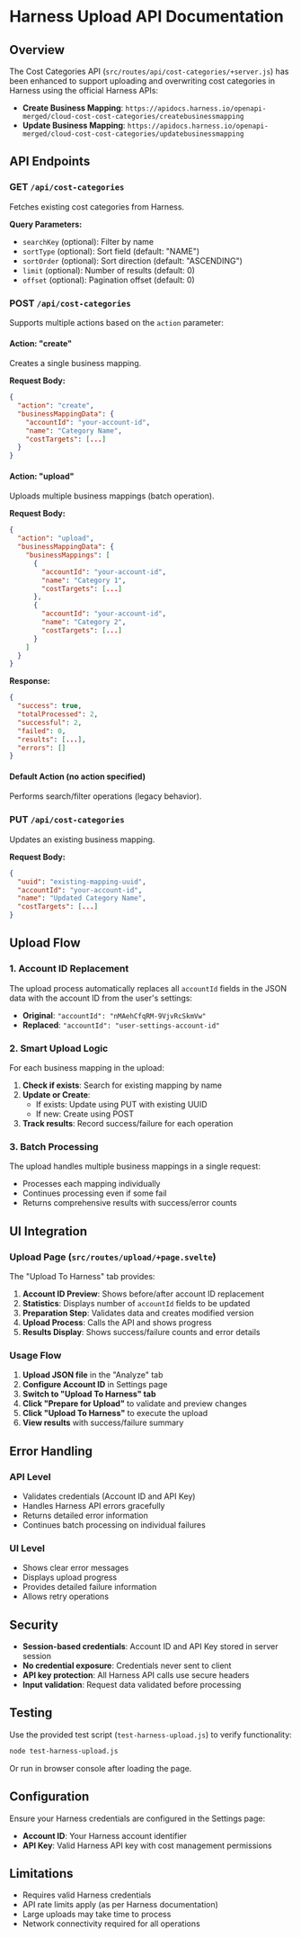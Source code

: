 # Harness Upload API Documentation

## Overview

The Cost Categories API (`src/routes/api/cost-categories/+server.js`) has been enhanced to support uploading and overwriting cost categories in Harness using the official Harness APIs:

- **Create Business Mapping**: `https://apidocs.harness.io/openapi-merged/cloud-cost-cost-categories/createbusinessmapping`
- **Update Business Mapping**: `https://apidocs.harness.io/openapi-merged/cloud-cost-cost-categories/updatebusinessmapping`

## API Endpoints

### GET `/api/cost-categories`
Fetches existing cost categories from Harness.

**Query Parameters:**
- `searchKey` (optional): Filter by name
- `sortType` (optional): Sort field (default: "NAME")
- `sortOrder` (optional): Sort direction (default: "ASCENDING")
- `limit` (optional): Number of results (default: 0)
- `offset` (optional): Pagination offset (default: 0)

### POST `/api/cost-categories`
Supports multiple actions based on the `action` parameter:

#### Action: "create"
Creates a single business mapping.

**Request Body:**
```json
{
  "action": "create",
  "businessMappingData": {
    "accountId": "your-account-id",
    "name": "Category Name",
    "costTargets": [...]
  }
}
```

#### Action: "upload"
Uploads multiple business mappings (batch operation).

**Request Body:**
```json
{
  "action": "upload",
  "businessMappingData": {
    "businessMappings": [
      {
        "accountId": "your-account-id",
        "name": "Category 1",
        "costTargets": [...]
      },
      {
        "accountId": "your-account-id", 
        "name": "Category 2",
        "costTargets": [...]
      }
    ]
  }
}
```

**Response:**
```json
{
  "success": true,
  "totalProcessed": 2,
  "successful": 2,
  "failed": 0,
  "results": [...],
  "errors": []
}
```

#### Default Action (no action specified)
Performs search/filter operations (legacy behavior).

### PUT `/api/cost-categories`
Updates an existing business mapping.

**Request Body:**
```json
{
  "uuid": "existing-mapping-uuid",
  "accountId": "your-account-id",
  "name": "Updated Category Name",
  "costTargets": [...]
}
```

## Upload Flow

### 1. Account ID Replacement
The upload process automatically replaces all `accountId` fields in the JSON data with the account ID from the user's settings:

- **Original**: `"accountId": "nMAehCfqRM-9VjvRcSkmVw"`
- **Replaced**: `"accountId": "user-settings-account-id"`

### 2. Smart Upload Logic
For each business mapping in the upload:

1. **Check if exists**: Search for existing mapping by name
2. **Update or Create**: 
   - If exists: Update using PUT with existing UUID
   - If new: Create using POST
3. **Track results**: Record success/failure for each operation

### 3. Batch Processing
The upload handles multiple business mappings in a single request:
- Processes each mapping individually
- Continues processing even if some fail
- Returns comprehensive results with success/error counts

## UI Integration

### Upload Page (`src/routes/upload/+page.svelte`)

The "Upload To Harness" tab provides:

1. **Account ID Preview**: Shows before/after account ID replacement
2. **Statistics**: Displays number of `accountId` fields to be updated
3. **Preparation Step**: Validates data and creates modified version
4. **Upload Process**: Calls the API and shows progress
5. **Results Display**: Shows success/failure counts and error details

### Usage Flow

1. **Upload JSON file** in the "Analyze" tab
2. **Configure Account ID** in Settings page
3. **Switch to "Upload To Harness" tab**
4. **Click "Prepare for Upload"** to validate and preview changes
5. **Click "Upload To Harness"** to execute the upload
6. **View results** with success/failure summary

## Error Handling

### API Level
- Validates credentials (Account ID and API Key)
- Handles Harness API errors gracefully
- Returns detailed error information
- Continues batch processing on individual failures

### UI Level
- Shows clear error messages
- Displays upload progress
- Provides detailed failure information
- Allows retry operations

## Security

- **Session-based credentials**: Account ID and API Key stored in server session
- **No credential exposure**: Credentials never sent to client
- **API key protection**: All Harness API calls use secure headers
- **Input validation**: Request data validated before processing

## Testing

Use the provided test script (`test-harness-upload.js`) to verify functionality:

```bash
node test-harness-upload.js
```

Or run in browser console after loading the page.

## Configuration

Ensure your Harness credentials are configured in the Settings page:
- **Account ID**: Your Harness account identifier
- **API Key**: Valid Harness API key with cost management permissions

## Limitations

- Requires valid Harness credentials
- API rate limits apply (as per Harness documentation)
- Large uploads may take time to process
- Network connectivity required for all operations
